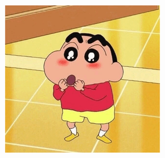 <p align="center">
  <img src="https://github.com/TridibD004/Picture_to_PencilSketch/blob/main/.ideas/ezgif.com-gif-maker%20(3).gif" >
</p> 
<p align="center">
